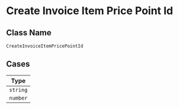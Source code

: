 
# Create Invoice Item Price Point Id

## Class Name

`CreateInvoiceItemPricePointId`

## Cases

| Type |
|  --- |
| `string` |
| `number` |

